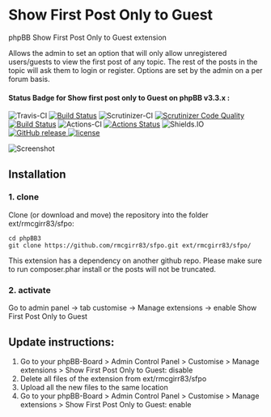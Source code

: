 Show First Post Only to Guest
===============

phpBB Show First Post Only to Guest extension

Allows the admin to set an option that will only allow unregistered users/guests to view the first post of any topic. The rest of the posts in the topic will ask them to login or register.  Options are set by the admin on a per forum basis.

#### Status Badge for Show first post only to Guest on phpBB v3.3.x :
![Travis-CI](https://img.shields.io/badge/Travis-CI-8000FF.svg) [![Build Status](https://travis-ci.com/rmcgirr83/sfpo.svg?branch=master)](https://travis-ci.com/rmcgirr83/sfpo)
![Scrutinizer-CI](https://img.shields.io/badge/Scrutinizer-CI-8000FF.svg) [![Scrutinizer Code Quality](https://scrutinizer-ci.com/g/rmcgirr83/sfpo/badges/quality-score.png?b=master)](https://scrutinizer-ci.com/g/rmcgirr83/sfpo/?branch=master) [![Build Status](https://scrutinizer-ci.com/g/rmcgirr83/sfpo/badges/build.png?b=master)](https://scrutinizer-ci.com/g/rmcgirr83/sfpo/build-status/master)
![Actions-CI](https://img.shields.io/badge/Actions-CI-8000FF.svg) [![Actions Status](https://github.com/rmcgirr83/sfpo/workflows/Actions%20CI/badge.svg)](https://github.com/rmcgirr83/sfpo/actions?workflow=Actions%20CI)
![Shields.IO](https://img.shields.io/badge/Shields-IO-8000FF.svg?style=flat-square) [![GitHub release](https://img.shields.io/github/release/rmcgirr83/sfpo.svg?style=flat-square) ![license](https://img.shields.io/github/license/rmcgirr83/sfpo.svg?style=flat-square)](https://github.com/rmcgirr83/sfpo)

![Screenshot](viewtopic.jpg)

## Installation

### 1. clone
Clone (or download and move) the repository into the folder ext/rmcgirr83/sfpo:

```
cd phpBB3
git clone https://github.com/rmcgirr83/sfpo.git ext/rmcgirr83/sfpo/
```

This extension has a dependency on another github repo.  Please make sure to run composer.phar install or the posts will not be truncated.

### 2. activate
Go to admin panel -> tab customise -> Manage extensions -> enable Show First Post Only to Guest


## Update instructions:
1. Go to your phpBB-Board > Admin Control Panel > Customise > Manage extensions > Show First Post Only to Guest: disable
2. Delete all files of the extension from ext/rmcgirr83/sfpo
3. Upload all the new files to the same location
4. Go to your phpBB-Board > Admin Control Panel > Customise > Manage extensions > Show First Post Only to Guest: enable
